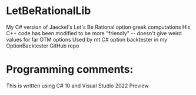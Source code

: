 # LetBeRationalLib
My C# version of Jaeckel's Let's Be Rational option greek computations
His C++ code has been modified to be more "friendly" -- doesn't give weird values for far OTM options
Used by mt C# option backtester in my OptionBacktester GitHub repo

# Programming comments:
This is written using C# 10 and Visual Studio 2022 Preview
